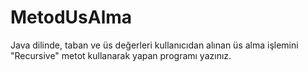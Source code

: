 # MetodUsAlma

Java dilinde, taban ve üs değerleri kullanıcıdan alınan üs alma işlemini "Recursive" metot kullanarak yapan programı yazınız.
